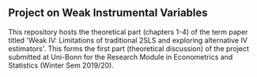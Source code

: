 ## Project on Weak Instrumental Variables
This repository hosts the theoretical part (chapters 1-4) of the term paper titled 'Weak IV: Limitations of traditional 2SLS and exploring alternative IV estimators'. This forms the first part (theoretical discussion) of the project submitted at Uni-Bonn for the Research Module in Econometrics and Statistics (Winter Sem 2019/20).
